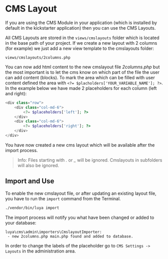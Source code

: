 # CMS Layout

If you are using the CMS Module in your application (which is installed by default in the kickstarter application) then you can use the CMS Layouts.

All CMS Layouts are stored in the `views/cmslayouts` folder which is located in the base path of your project. If we create a new layout with 2 columns (for example) we just add a new view template to the cmslayouts folder:

```
views/cmslayouts/2columns.php
```

You can now add html content to the new cmslayout file *2columns.php* but the most important is to let the cms know on which part of the file the user can add content (blocks). To mark the area which can be filled with user content defined the area with `<?= $placholders['YOUR_VARIABLE_NAME']; ?>`. In the example below we have made 2 placeholders for each column (left and right):

```php
<div class="row">
    <div class="col-md-6">
        <?= $placeholders['left']; ?>
    </div>
    <div class="col-md-6">
        <?= $placeholders['right']; ?>
    </div>
</div>
```

You have now created a new cms layout which will be available after the import process.

> Info: Files starting with *.* or *_* will be ignored. Cmslayouts in subfolders will also be ignored.

## Import and Use

To enable the new cmslayout file, or after updating an existing layout file, you have to run the `import` command from the Terminal.

```sh
./vendor/bin/luya import
```

The import process will notify you what have been changed or added to your database:

```
luya\cms\admin\importers\CmslayoutImporter:
 - new 2columns.php main.php found and added to database.
```

In order to change the labels of the placeholder go to `CMS Settings -> Layouts` in the administration area.